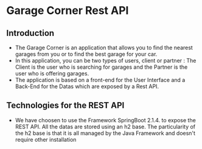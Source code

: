 # Garage Corner Rest API


## Introduction

* The Garage Corner is an application that allows you to find the nearest garages from you or to find the 
best garage for your car.
* In this application, you can be two types of users, client or partner :
The Client is the user who is searching for garages and the Partner is the user 
who is offering garages.
* The application is based on a front-end for the User Interface and a Back-End for the Datas which are exposed by a Rest 
API. 

## Technologies for the REST API

* We have choosen to use the Framework SpringBoot 2.1.4. to expose the REST API. All the datas are stored using 
an h2 base. The particularity of the h2 base is that it is all managed by the Java Framework and doesn't require other installation 

